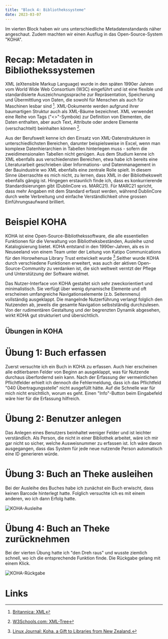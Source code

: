 ```yaml
---
title: "Block 4: Bibliothekssysteme"
date: 2023-03-07
---
```


Im vierten Block haben wir uns unterschiedliche Metadatenstandards näher angeschaut. Zudem machten wir einen Ausflug in das Open-Source-System "KOHA".

# Recap: Metadaten in Bibliothekssystemen

XML (eXtensible Markup Language) wurde in den späten 1990er Jahren vom World Wide Web Consortium (W3C) eingeführt und ist eine flexible und standardisierte Auszeichnungssprache zur Repräsentation, Speicherung und Übermittlung von Daten, die sowohl für Menschen als auch für Maschinen lesbar sind [^1]. XML-Dokumente werden aufgrund ihrer baumartigen Struktur auch als XML-Bäume bezeichnet. XML verwendet eine Reihe von Tags ("<>"-Symbole)  zur Definition von Elementen, die Daten enthalten, aber auch Text, Attribute oder andere  Elemente (verschachtelt) beinhalten können [^2]. 

Aus der Berufswelt kenne ich den Einsatz von XML-Datenstrukturen in unterschiedlichsten Bereichen, darunter beispielsweise in Excel, wenn man komplexe Datenhierarchien in Tabellen hinterlegen muss - sofern die zweidimensionalen Tabellen nicht genügen. Aus dem Studium kenne ich XML ebenfalls aus verschiedensten Bereichen, etwa habe ich bereits eine Literaturarbeit geschrieben über Informations- und Datenmanagement in der Bauindustrie wo XML ebenfalls eine zentrale Rolle spielt. In diesem Sinne überraschte es mich nicht, zu lernen, dass XML in der Bibliothekswelt ebenfalls gängig ist. Hingegen erstaunlich finde ich, dass es konkurrierende Standardisierungen gibt (DublinCore vs. MARC21). Für MARC21 spricht, dass mehr Angaben mit dem Standard erfasst werden, während DublinCore durch weite Verbreitung und einfache Verständlichkeit ohne grossen Einführungsaufwand brilliert.

# Beispiel KOHA

KOHA ist eine Open-Source-Bibliothekssoftware, die alle essentiellen Funktionen für die Verwaltung von Bibliotheksbeständen, Ausleihe uznd Katalogisierung bietet. KOHA entstand in den 1990er-Jahren, als es in Neuseeland von einem Team unter der Leitung von Katipo Communications für den Horowhenua Library Trust entwickelt wurde [^3].Seither wurde KOHA durch verschiedene Funktionen erweitert, was auch der aktiven Open-Source-Community zu verdanken ist, die sich weltweit verntzt der Pflege und Unterstützung der Software widmet.

Das Nutzer-Interface von KOHA gestaltet sich sehr zweckorientiert und minimalistisch. Sie verfügt über wenig dynamische Elemente und oft erscheinen umfangreiche Navigationselemente (z.b. Seitenmenu) vollständig ausgeklappt. Die mangelnde Nutzerführung verlangt folglich den Nutzenden ab, jeweils die gesamte Navigation selbstständig durchzulesen. Von der rudimentären Gestaltung und der begrenzten Dynamik abgesehen, wirkt KOHA gut strukturiert und übersichtlich.

## Übungen in KOHA

# Übung 1: Buch erfassen

Zuerst versuchte ich ein Buch in KOHA zu erfassen. Auch hier erscheinen alle editierbaren Felder von Beginn an ausgeklappt, was für Nutzende durchaus überfordernd sein kann. Nach der Erfassung der vermeintlichen Pflichtfelder erhielt ich dennoch die Fehlermeldung, dass ich das Pflichtfeld "040 Übertragungsstelle" nicht ausgefüllt hätte. Auf die Schnelle war für mich nicht ersichtlich, worum es geht. Einen "Info"-Button beim Eingabefeld wäre hier für die Erfassung hilfreich. 

# Übung 2: Benutzer anlegen

Das Anlegen eines Benutzers beinhaltet weniger Felder und ist leichter verständlich. Als Person, die nicht in einer Bibliothek arbeitet, wäre ich mir gar nicht so sicher, welche Ausweisnummer zu erfassen ist. Ich wäre davon ausgegangen, dass das System für jede neue nutzende Person automatisch eine ID generieren würde.

# Übung 3: Buch an Theke ausleihen

Bei der Ausleihe des Buches habe ich zunächst ein Buch erwischt, dass keinen Barcode hinterlegt hatte. Folglich versuchte ich es mit einem anderen, wo ich dann Erfolg hatte.

![KOHA-Ausleihe](/LeTaBu/assets/images/KOHA_Ausleihe.png)

# Übung 4: Buch an Theke zurücknehmen

Bei der vierten Übung hatte ich "den Dreh raus" und wusste ziemlich schnell, wo ich die entsprechende Funktion finde. Die Rückgabe gelang mit einem Klick.

![KOHA-Rückgabe](/LeTaBu/assets/images/KOHA_Rueckgabe.png)

# Links

[^1]:[ Britannica: XML]( https://www.britannica.com/technology/XML)
[^2]:[ W3Schools.com: XML-Tree](https://www.w3schools.com/xml/xml_tree.asp)
[^3]:[ Linux Journal: Koha. a Gift to Libraries from New Zealand.](https://www.linuxjournal.com/article/6350)